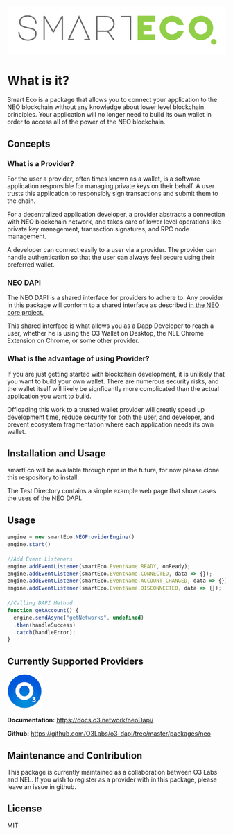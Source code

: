 ![SmartEco Logo](SmartEco.png)

# What is it?
Smart Eco is a package that allows you to connect your application to the NEO blockchain without any knowledge about lower level blockchain principles. Your application will no longer need to build its own wallet in order to access all of the power of the NEO blockchain.

## Concepts

### What is a Provider?

For the user a provider, often times known as a wallet, is a software application responsible for managing private keys on their behalf. A user trusts this application to responsibly sign transactions and submit them to the chain.

For a decentralized application developer, a provider abstracts a connection with NEO blockchain network, and takes care of lower level operations like private key management, transaction signatures, and RPC node management.

A developer can connect easily to a user via a provider. The provider can handle authentication so that the user can always feel secure using their preferred wallet.

### NEO DAPI
The NEO DAPI is a shared interface for providers to adhere to. Any provider in this package will conform to a shared interface as described [in the NEO core project.](https://github.com/neo-project/proposals/pull/69)

This shared interface is what allows you as a Dapp Developer to reach a user, whether he is using the O3 Wallet on Desktop, the NEL Chrome Extension on Chrome, or some other provider.

### What is the advantage of using Provider?
If you are just getting started with blockchain development, it is unlikely that you want to build your own wallet. There are numerous security risks, and the wallet itself will likely be signficantly more complicated than the actual application you want to build.

Offloading this work to a trusted wallet provider will greatly speed up development time, reduce security for both the user, and developer, and prevent ecosystem fragmentation where each application needs its own wallet. 

## Installation and Usage

smartEco will be available through npm in the future, for now please clone this respository to install.

The Test Directory contains a simple example web page that show cases the uses of the NEO DAPI. 

## Usage

```javascript
engine = new smartEco.NEOProviderEngine()
engine.start()

//Add Event Listeners
engine.addEventListener(smartEco.EventName.READY, onReady);
engine.addEventListener(smartEco.EventName.CONNECTED, data => {});
engine.addEventListener(smartEco.EventName.ACCOUNT_CHANGED, data => {});
engine.addEventListener(smartEco.EventName.DISCONNECTED, data => {});

//Calling DAPI Method
function getAccount() {
  engine.sendAsync("getNetworks", undefined)
  .then(handleSuccess)
  .catch(handleError);
}
```

## Currently Supported Providers
![O3 Logo](o3.png) 

**Documentation:** https://docs.o3.network/neoDapi/

**Github:** https://github.com/O3Labs/o3-dapi/tree/master/packages/neo

## Maintenance and Contribution
This package is currently maintained as a collaboration between O3 Labs and NEL. If you wish to register as a provider with in this package, please leave an issue in github.

## License

MIT